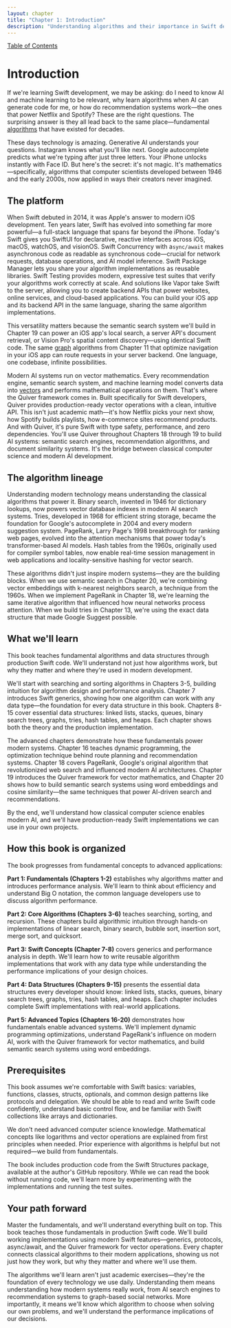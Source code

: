 ```yaml
---
layout: chapter
title: "Chapter 1: Introduction"
description: "Understanding algorithms and their importance in Swift development"
---
```


<div class="top-nav">
  <a href="index">Table of Contents</a>
</div>

# Introduction

If we're learning Swift development, we may be asking: do I need to know AI and machine learning to be relevant, why learn algorithms when AI can generate code for me, or how do recommendation systems work—the ones that power Netflix and Spotify? These are the right questions. The surprising answer is they all lead back to the same place—fundamental [algorithms](https://en.wikipedia.org/wiki/Algorithm) that have existed for decades.

These days technology is amazing. Generative AI understands your questions. Instagram knows what you'll like next. Google autocomplete predicts what we're typing after just three letters. Your iPhone unlocks instantly with Face ID. But here's the secret: it's not magic. It's mathematics—specifically, algorithms that computer scientists developed between 1946 and the early 2000s, now applied in ways their creators never imagined.

## The platform

When Swift debuted in 2014, it was Apple's answer to modern iOS development. Ten years later, Swift has evolved into something far more powerful—a full-stack language that spans far beyond the iPhone. Today's Swift gives you SwiftUI for declarative, reactive interfaces across iOS, macOS, watchOS, and visionOS. Swift Concurrency with a`sync/await` makes asynchronous code as readable as synchronous code—crucial for network requests, database operations, and AI model inference. Swift Package Manager lets you share your algorithm implementations as reusable libraries. Swift Testing provides modern, expressive test suites that verify your algorithms work correctly at scale. And solutions like Vapor take Swift to the server, allowing you to create backend APIs that power websites, online services, and cloud-based applications. You can build your iOS app and its backend API in the same language, sharing the same algorithm implementations.

This versatility matters because the semantic search system we'll build in Chapter 19 can power an iOS app's local search, a server API's document retrieval, or Vision Pro's spatial content discovery—using identical Swift code. The same [graph](https://en.wikipedia.org/wiki/Graph_(abstract_data_type)) algorithms from Chapter 11 that optimize navigation in your iOS app can route requests in your server backend. One language, one codebase, infinite possibilities.

Modern AI systems run on vector mathematics. Every recommendation engine, semantic search system, and machine learning model converts data into [vectors](https://en.wikipedia.org/wiki/Euclidean_vector) and performs mathematical operations on them. That's where the Quiver framework comes in. Built specifically for Swift developers, Quiver provides production-ready vector operations with a clean, intuitive API. This isn't just academic math—it's how Netflix picks your next show, how Spotify builds playlists, how e-commerce sites recommend products. And with Quiver, it's pure Swift with type safety, performance, and zero dependencies. You'll use Quiver throughout Chapters 18 through 19 to build AI systems: semantic search engines, recommendation algorithms, and document similarity systems. It's the bridge between classical computer science and modern AI development.

## The algorithm lineage

Understanding modern technology means understanding the classical algorithms that power it. Binary search, invented in 1946 for dictionary lookups, now powers vector database indexes in modern AI search systems. Tries, developed in 1968 for efficient string storage, became the foundation for Google's autocomplete in 2004 and every modern suggestion system. PageRank, Larry Page's 1998 breakthrough for ranking web pages, evolved into the attention mechanisms that power today's transformer-based AI models. Hash tables from the 1960s, originally used for compiler symbol tables, now enable real-time session management in web applications and locality-sensitive hashing for vector search.

These algorithms didn't just inspire modern systems—they are the building blocks. When we use semantic search in Chapter 20, we're combining vector embeddings with k-nearest neighbors search, a technique from the 1960s. When we implement PageRank in Chapter 18, we're learning the same iterative algorithm that influenced how neural networks process attention. When we build tries in Chapter 13, we're using the exact data structure that made Google Suggest possible.

## What we'll learn

This book teaches fundamental algorithms and data structures through production Swift code. We'll understand not just how algorithms work, but why they matter and where they're used in modern development.

We'll start with searching and sorting algorithms in Chapters 3-5, building intuition for algorithm design and performance analysis. Chapter 7 introduces Swift generics, showing how one algorithm can work with any data type—the foundation for every data structure in this book. Chapters 8-15 cover essential data structures: linked lists, stacks, queues, binary search trees, graphs, tries, hash tables, and heaps. Each chapter shows both the theory and the production implementation.

The advanced chapters demonstrate how these fundamentals power modern systems. Chapter 16 teaches dynamic programming, the optimization technique behind route planning and recommendation systems. Chapter 18 covers PageRank, Google's original algorithm that revolutionized web search and influenced modern AI architectures. Chapter 19 introduces the Quiver framework for vector mathematics, and Chapter 20 shows how to build semantic search systems using word embeddings and cosine similarity—the same techniques that power AI-driven search and recommendations.

By the end, we'll understand how classical computer science enables modern AI, and we'll have production-ready Swift implementations we can use in your own projects.

## How this book is organized

The book progresses from fundamental concepts to advanced applications:

**Part 1: Fundamentals (Chapters 1-2)** establishes why algorithms matter and introduces performance analysis. We'll learn to think about efficiency and understand Big O notation, the common language developers use to discuss algorithm performance.

**Part 2: Core Algorithms (Chapters 3-6)** teaches searching, sorting, and recursion. These chapters build algorithmic intuition through hands-on implementations of linear search, binary search, bubble sort, insertion sort, merge sort, and quicksort.

**Part 3: Swift Concepts (Chapter 7-8)** covers generics and performance analysis in depth. We'll learn how to write reusable algorithm implementations that work with any data type while understanding the performance implications of your design choices.

**Part 4: Data Structures (Chapters 9-15)** presents the essential data structures every developer should know: linked lists, stacks, queues, binary search trees, graphs, tries, hash tables, and heaps. Each chapter includes complete Swift implementations with real-world applications.

**Part 5: Advanced Topics (Chapters 16-20)** demonstrates how fundamentals enable advanced systems. We'll implement dynamic programming optimizations, understand PageRank's influence on modern AI, work with the Quiver framework for vector mathematics, and build semantic search systems using word embeddings.

## Prerequisites

This book assumes we're comfortable with Swift basics: variables, functions, classes, structs, optionals, and common design patterns like protocols and delegation. We should be able to read and write Swift code confidently, understand basic control flow, and be familiar with Swift collections like arrays and dictionaries.

We don't need advanced computer science knowledge. Mathematical concepts like logarithms and vector operations are explained from first principles when needed. Prior experience with algorithms is helpful but not required—we build from fundamentals.

The book includes production code from the Swift Structures package, available at the author's GitHub repository. While we can read the book without running code, we'll learn more by experimenting with the implementations and running the test suites.

## Your path forward

Master the fundamentals, and we'll understand everything built on top. This book teaches those fundamentals in production Swift code. We'll build working implementations using modern Swift features—generics, protocols, async/await, and the Quiver framework for vector operations. Every chapter connects classical algorithms to their modern applications, showing us not just how they work, but why they matter and where we'll use them.

The algorithms we'll learn aren't just academic exercises—they're the foundation of every technology we use daily. Understanding them means understanding how modern systems really work, from AI search engines to recommendation systems to graph-based social networks. More importantly, it means we'll know which algorithm to choose when solving our own problems, and we'll understand the performance implications of our decisions.
